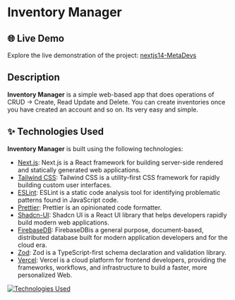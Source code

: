 # Inventory Manager


## 🌐 Live Demo

Explore the live demonstration of the project: [nextjs14-MetaDevs](https://metadevs.vercel.app/)

## Description

**Inventory Manager** is a simple web-based app that does operations of CRUD -> Create, Read Update and Delete. You can create inventories once you have created an account and so on. Its very easy and simple.

## ✨ Technologies Used

**Inventory Manager** is built using the following technologies:

- [Next.js](https://nextjs.org/): Next.js is a React framework for building server-side rendered and statically generated web applications.
- [Tailwind CSS](https://tailwindcss.com/): Tailwind CSS is a utility-first CSS framework for rapidly building custom user interfaces.
- [ESLint](https://eslint.org/): ESLint is a static code analysis tool for identifying problematic patterns found in JavaScript code.
- [Prettier](https://prettier.io/): Prettier is an opinionated code formatter.
- [Shadcn-UI](https://ui.shadcn.com/): Shadcn UI is a React UI library that helps developers rapidly build modern web applications.
- [FirebaseDB](https://console.firebase.google.com//): FirebaseDBis a general purpose, document-based, distributed database built for modern application developers and for the cloud era.
- [Zod](https://zod.dev/): Zod is a TypeScript-first schema declaration and validation library.
- [Vercel](https://vercel.com/): Vercel is a cloud platform for frontend developers, providing the frameworks, workflows, and infrastructure to build a faster, more personalized Web.

[![Technologies Used](https://skillicons.dev/icons?i=nextjs,js,tailwind,firebase,vercel)](https://skillicons.dev)
